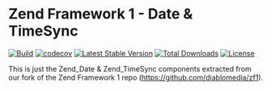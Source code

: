 # Zend Framework 1 - Date & TimeSync

[![Build](https://github.com/diablomedia/zf1-date/workflows/Build/badge.svg?event=push)](https://github.com/diablomedia/zf1-date/actions?query=workflow%3ABuild+event%3Apush)
[![codecov](https://codecov.io/gh/diablomedia/zf1-date/branch/master/graph/badge.svg)](https://codecov.io/gh/diablomedia/zf1-date)
[![Latest Stable Version](https://poser.pugx.org/fragotesac/zf1-date/v/stable)](https://packagist.org/packages/fragotesac/zf1-date)
[![Total Downloads](https://poser.pugx.org/fragotesac/zf1-date/downloads)](https://packagist.org/packages/fragotesac/zf1-date)
[![License](https://poser.pugx.org/fragotesac/zf1-date/license)](https://packagist.org/packages/fragotesac/zf1-date)

This is just the Zend_Date & Zend_TimeSync components extracted from our fork of the Zend Framework 1 repo (https://github.com/diablomedia/zf1).
